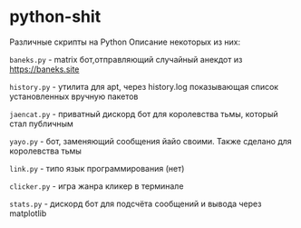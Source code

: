 # python-shit

Различные скрипты на Python
Описание некоторых из них:

`baneks.py` - matrix бот,отправляющий случайный анекдот из https://baneks.site

`history.py` - утилита для apt, через history.log показывающая список установленных вручную пакетов

`jaencat.py` - приватный дискорд бот для королевства тьмы, который стал публичным

`yayo.py` - бот, заменяющий сообщения йайо своими. Также сделано для королевства тьмы

`link.py` - типо язык программирования (нет)

`clicker.py` - игра жанра кликер в терминале

`stats.py` - дискорд бот для подсчёта сообщений и вывода через matplotlib